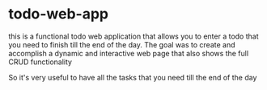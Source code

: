# todo-web-app
 this is a functional todo web application that allows you to enter a todo that you need to finish till the end of the day. The goal was to create and accomplish a dynamic and interactive web page that also shows the full CRUD functionality 

 So it's very useful to have all the tasks that you need till the end of the day 

